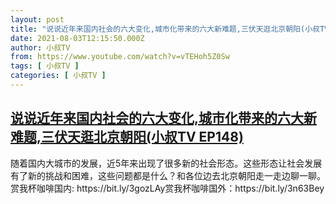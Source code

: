 ```yaml
---
layout: post
title: "说说近年来国内社会的六大变化,城市化带来的六大新难题,三伏天逛北京朝阳(小叔TV EP148)"
date: 2021-08-03T12:15:50.000Z
author: 小叔TV
from: https://www.youtube.com/watch?v=vTEHoh5Z0Sw
tags: [ 小叔TV ]
categories: [ 小叔TV ]
---
```

<!--1627992950000-->
[说说近年来国内社会的六大变化,城市化带来的六大新难题,三伏天逛北京朝阳(小叔TV EP148)](https://www.youtube.com/watch?v=vTEHoh5Z0Sw)
------

<div>
随着国内大城市的发展，近5年来出现了很多新的社会形态。这些形态让社会发展有了新的挑战和困难，这些问题都是什么？和各位边去北京朝阳走一走边聊一聊。赏我杯咖啡国内: https://bit.ly/3gozLAy赏我杯咖啡国外：https://bit.ly/3n63Bey
</div>
